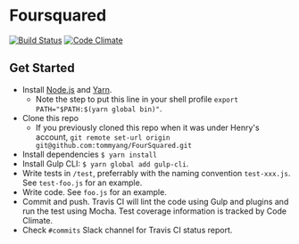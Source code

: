 # Foursquared

[![Build Status](https://travis-ci.com/tommyang/FourSquared.svg?token=NysWAkA5dUSZU1rvMZtV&branch=master)](https://travis-ci.com/tommyang/FourSquared)
[![Code Climate](https://codeclimate.com/repos/58f17aefc17c0d026600049c/badges/50bb01546d5d3dbdddf9/gpa.svg)](https://codeclimate.com/repos/58f17aefc17c0d026600049c/feed)

## Get Started
- Install [Node.js](https://nodejs.org/en/download/package-manager/) and [Yarn](https://yarnpkg.com/en/docs/install). 
  - Note the step to put this line in your shell profile `export PATH="$PATH:$(yarn global bin)"`. 
- Clone this repo
  - If you previously cloned this repo when it was under Henry's account, `git remote set-url origin git@github.com:tommyang/FourSquared.git`
- Install dependencies `$ yarn install`
- Install Gulp CLI: `$ yarn global add gulp-cli`. 
- Write tests in `/test`, preferrably with the naming convention `test-xxx.js`. See `test-foo.js` for an example. 
- Write code. See `foo.js` for an example. 
- Commit and push. Travis CI will lint the code using Gulp and plugins and run the test using Mocha. Test coverage information is tracked by Code Climate. 
- Check `#commits` Slack channel for Travis CI status report. 
